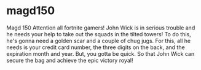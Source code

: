 # magd150
Magd 150
Attention all fortnite gamers! John Wick is in serious trouble and he needs your help to take out the squads in the tilted towers! To do this, he's gonna need a golden scar and a couple of chug jugs. For this, all he needs is your credit card number, the three digits on the back, and the expiration month and year. But, you gotta be quick. So that John Wick can secure the bag and achieve the epic victory royal!
